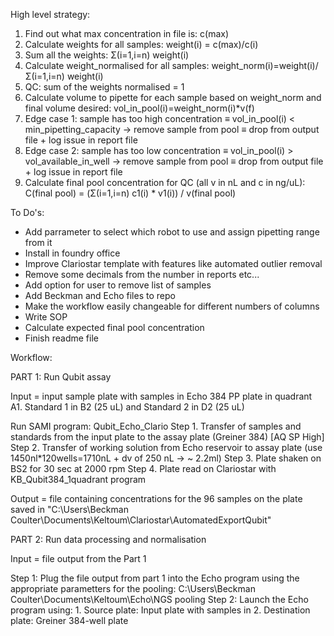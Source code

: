 High level strategy:
1. Find out what max concentration in file is: c(max)
2. Calculate weights for all samples: weight(i) = c(max)/c(i)
3. Sum all the weights: Σ(i=1,i=n) weight(i)
4. Calculate weight_normalised for all samples: weight_norm(i)=weight(i)/Σ(i=1,i=n) weight(i)
5. QC: sum of the weights normalised = 1
6. Calculate volume to pipette for each sample based on weight_norm and final volume desired: vol_in_pool(i)=weight_norm(i)*v(f)
7. Edge case 1: sample has too high concentration ≡ vol_in_pool(i) < min_pipetting_capacity → remove sample from pool ≡ drop from output file + log issue in report file
8. Edge case 2: sample has too low concentration ≡ vol_in_pool(i) > vol_available_in_well → remove sample from pool ≡ drop from output file + log issue in report file
9. Calculate final pool concentration for QC (all v in nL and c in ng/uL): C(final pool) = (Σ(i=1,i=n) c1(i) * v1(i)) / v(final pool)

To Do's:
- Add parrameter to select which robot to use and assign pipetting range from it
- Install in foundry office
- Improve Clariostar template with features like automated outlier removal
- Remove some decimals from the number in reports etc... 
- Add option for user to remove list of samples
- Add Beckman and Echo files to repo
- Make the workflow easily changeable for different numbers of columns
- Write SOP
- Calculate expected final pool concentration
- Finish readme file

Workflow:

PART 1: Run Qubit assay

Input = input sample plate with samples in Echo 384 PP plate in quadrant A1. Standard 1 in B2 (25 uL) and Standard 2 in D2 (25 uL)

Run SAMI program: Qubit_Echo_Clario
Step 1. Transfer of samples and standards from the input plate to the assay plate (Greiner 384) [AQ SP High]
Step 2. Transfer of working solution from Echo reservoir to assay plate (use 1450nl*120wells=1710nL + dv of 250 nL -> ~ 2.2ml)
Step 3. Plate shaken on BS2 for 30 sec at 2000 rpm
Step 4. Plate read on Clariostar with KB_Qubit384_1quadrant program

Output = file containing concentrations for the 96 samples on the plate saved in "C:\Users\Beckman Coulter\Documents\Keltoum\Clariostar\AutomatedExportQubit"

PART 2: Run data processing and normalisation

Input = file output from the Part 1

Step 1: Plug the file output from part 1 into the Echo program using the appropriate parametters for the pooling: C:\Users\Beckman Coulter\Documents\Keltoum\Echo\NGS pooling
Step 2: Launch the Echo program using:
    1. Source plate: Input plate with samples in
    2. Destination plate: Greiner 384-well plate

